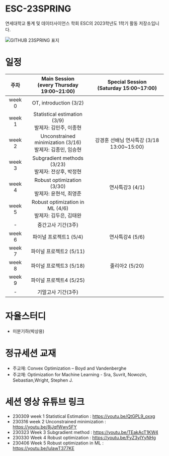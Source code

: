 # ESC-23SPRING
연세대학교 통계 및 데이터사이언스 학회 ESC의 2023학년도 1학기 활동 저장소입니다.

![GITHUB 23SPRING 표지](https://user-images.githubusercontent.com/56993675/222874689-fd89afde-2894-47f3-a5d1-44078a1486f3.jpg)

# 일정

|주차|Main Session<br>(every Thursday 19:00~21:00)|Special Session<br>(Saturday 15:00~17:00)|
|:--:|:--------------------------:|:------------------------:|
|week 0|OT, introduction (3/2)| |
|week 1|Statistical estimation (3/9)<br/>발제자: 김민주, 이종현| |
|week 2|Unconstrained minimization (3/16)<br/>발제자: 김종민, 임승현|강경훈 선배님 연사특강 (3/18 13:00~15:00)|
|week 3|Subgradient methods (3/23)<br/> 발제자: 전상후, 박정현| |
|week 4|Robust optimization (3/30)<br/>발제자: 윤현석, 최영준|연사특강3 (4/1)|
|week 5|Robust optimization in ML (4/6)<br/>발제자: 김두은, 김태완| |
|-|중간고사 기간(3주)| |
|week 6|파이널 프로젝트1 (5/4)|연사특강4 (5/6)|
|week 7|파이널 프로젝트2 (5/11)| |
|week 8|파이널 프로젝트3 (5/18)|줄리아2 (5/20)|
|week 9|파이널 프로젝트4 (5/25)| |
|-|기말고사 기간(3주)| |

# 자율스터디
- 미분기하(박상용)

# 정규세션 교재
- 주교재: Convex Optimization – Boyd and Vandenberghe
- 주교재: Optimization for Machine Learning - Sra, Suvrit, Nowozin, Sebastian,Wright, Stephen J.

# 세션 영상 유튜브 링크
- 230309 week 1 Statistical Estimation : https://youtu.be/QtGPL9_oxxg
- 230316 week 2 Unconstrained minimization : https://youtu.be/8jJqfWwv5FY
- 230323 Week 3 Subgradient method : https://youtu.be/TEakAcT1KW4
- 230330 Week 4 Robust optimization : https://youtu.be/FyZ3yIYyNHg
- 230406 Week 5 Robust optimization in ML : https://youtu.be/lulawT377KE
